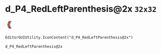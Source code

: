 # d_P4_RedLeftParenthesis@2x `32x32`
<img src="/img/d_P4_RedLeftParenthesis.png" width=32 height=32>

``` CSharp
EditorGUIUtility.IconContent("d_P4_RedLeftParenthesis@2x")
```
```
d_P4_RedLeftParenthesis@2x
```
